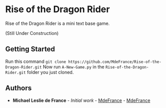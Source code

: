 # Rise of the Dragon Rider

Rise of the Dragon Rider is a mini text base game.



(Still Under Construction)


## Getting Started
Run this command ```git clone https://github.com/MdeFrance/Rise-of-the-Dragon-Rider.git```
Now run ```A-New-Game.py``` in the ```Rise-of-the-Dragon-Rider.git``` folder you just cloned.


## Authors

* **Michael Leslie de France** - *Initial work* - [MdeFrance](https://github.com/MdeFrance)
                                                - [MdeFrance](htpps://github.com/TwoChill)
